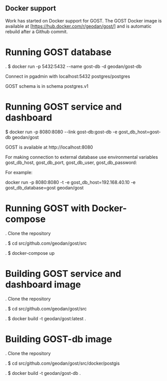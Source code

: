 ## Docker support

Work has started on Docker support for GOST. The GOST Docker image is available at
[https://hub.docker.com/r/geodan/gost/] and is automatic rebuild after a Github commit.

# Running GOST database

. $ docker run -p 5432:5432 --name gost-db -d geodan/gost-db

Connect in pgadmin with localhost:5432 postgres/postgres

GOST schema is in schema postgres.v1

# Running GOST service and dashboard

$ docker run -p 8080:8080 --link gost-db:gost-db -e gost_db_host=gost-db geodan/gost

GOST is available at http://localhost:8080 

For making connection to external database use environmental variables gost_db_host, gost_db_port, gost_db_user, gost_db_password:

For example: 

docker run -p 8080:8080 -t -e gost_db_host=192.168.40.10 -e gost_db_database=gost geodan/gost

# Running GOST with Docker-compose

. Clone the repository

. $ cd src/github.com/geodan/gost/src

. $ docker-compose up

# Building GOST service and dashboard image

. Clone the repository

. $ cd src/github.com/geodan/gost/src

. $ docker build -t geodan/gost:latest .

# Building GOST-db image

. Clone the repository

. $ cd src/github.com/geodan/gost/src/docker/postgis

. $ docker build -t geodan/gost-db .
